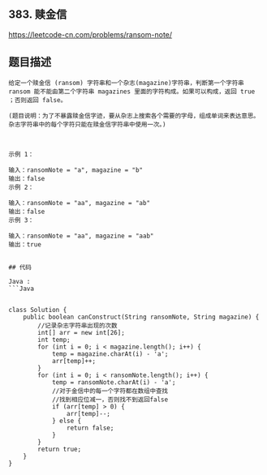 ## 383. 赎金信

https://leetcode-cn.com/problems/ransom-note/

## 题目描述

```
给定一个赎金信 (ransom) 字符串和一个杂志(magazine)字符串，判断第一个字符串 ransom 能不能由第二个字符串 magazines 里面的字符构成。如果可以构成，返回 true ；否则返回 false。

(题目说明：为了不暴露赎金信字迹，要从杂志上搜索各个需要的字母，组成单词来表达意思。杂志字符串中的每个字符只能在赎金信字符串中使用一次。)

 

示例 1：

输入：ransomNote = "a", magazine = "b"
输出：false
示例 2：

输入：ransomNote = "aa", magazine = "ab"
输出：false
示例 3：

输入：ransomNote = "aa", magazine = "aab"
输出：true
 

## 代码

Java :
```Java


class Solution {
    public boolean canConstruct(String ransomNote, String magazine) {
        //记录杂志字符串出现的次数
        int[] arr = new int[26];
        int temp;
        for (int i = 0; i < magazine.length(); i++) {
            temp = magazine.charAt(i) - 'a';
            arr[temp]++;
        }
        for (int i = 0; i < ransomNote.length(); i++) {
            temp = ransomNote.charAt(i) - 'a';
            //对于金信中的每一个字符都在数组中查找
            //找到相应位减一，否则找不到返回false
            if (arr[temp] > 0) {
                arr[temp]--;
            } else {
                return false;
            }
        }
        return true;
    }
}

```

```
